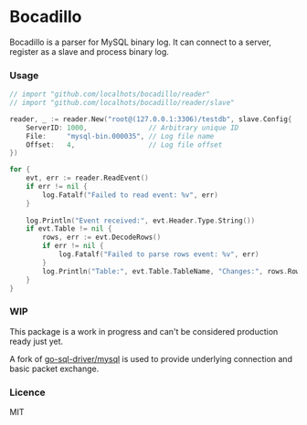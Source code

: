# Bocadillo

Bocadillo is a parser for MySQL binary log. It can connect to a server, register
as a slave and process binary log.

### Usage

```go
// import "github.com/localhots/bocadillo/reader"
// import "github.com/localhots/bocadillo/reader/slave"

reader, _ := reader.New("root@(127.0.0.1:3306)/testdb", slave.Config{
	ServerID: 1000,               // Arbitrary unique ID
	File:     "mysql-bin.000035", // Log file name
	Offset:   4,                  // Log file offset
})

for {
	evt, err := reader.ReadEvent()
	if err != nil {
		log.Fatalf("Failed to read event: %v", err)
	}
	
	log.Println("Event received:", evt.Header.Type.String())
	if evt.Table != nil {
		rows, err := evt.DecodeRows()
		if err != nil {
			log.Fatalf("Failed to parse rows event: %v", err)
		}
		log.Println("Table:", evt.Table.TableName, "Changes:", rows.Rows)
	}
}

```

### WIP

This package is a work in progress and can't be considered production ready just
yet.

A fork of [go-sql-driver/mysql](https://github.com/localhots/mysql) is used
to provide underlying connection and basic packet exchange.

### Licence

MIT
